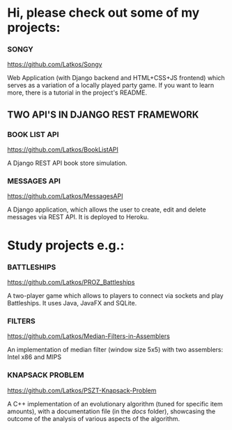 # Hi, please check out some of my projects:


###  SONGY
https://github.com/Latkos/Songy

Web Application (with Django backend and HTML+CSS+JS frontend) which serves as a variation of a locally played party game. If you want to learn more, there is a tutorial in the project's README.

## TWO API'S IN DJANGO REST FRAMEWORK

### BOOK LIST API
https://github.com/Latkos/BookListAPI

A Django REST API book store simulation.

### MESSAGES API
https://github.com/Latkos/MessagesAPI

A Django application, which allows the user to create, edit and delete messages via REST API. It is deployed to Heroku.


# Study projects e.g.:

### BATTLESHIPS
https://github.com/Latkos/PROZ_Battleships

A two-player game which allows to players to connect via sockets and play Battleships. It uses Java, JavaFX and SQLite.

### FILTERS
https://github.com/Latkos/Median-Filters-in-Assemblers

An implementation of median filter (window size 5x5) with two assemblers: Intel x86 and MIPS

### KNAPSACK PROBLEM
https://github.com/Latkos/PSZT-Knapsack-Problem

A C++ implementation of an evolutionary algorithm (tuned for specific item amounts), with a documentation file (in the _docs_ folder), showcasing the outcome of the analysis of various aspects of the algorithm.
